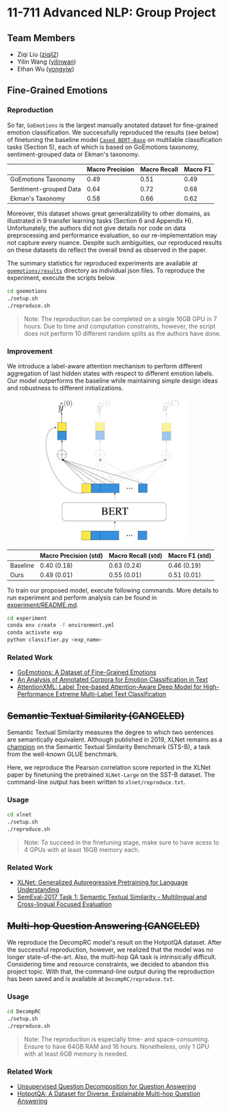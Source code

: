 # 11-711 Advanced NLP: Group Project

## Team Members

* Ziqi Liu ([ziqil2](https://github.com/Theorem411))
* Yilin Wang ([yilinwan](https://github.com/TonyW42))
* Ethan Wu ([yongyiw](https://github.com/yongyi-wu))


## Fine-Grained Emotions

### Reproduction

So far, `GoEmotions` is the largest manually anotated dataset for fine-grained emotion classification. We successfully reproduced the results (see below) of finetuning the baseline model [`Cased BERT-Base`](https://huggingface.co/bert-base-cased) on multilable classification tasks (Section 5), each of which is based on GoEmotions taxonomy, sentiment-grouped data or Ekman's taxonomy. 

|| Macro Precision | Macro Recall | Macro F1 | 
--- | --- | --- | --- 
GoEmotions Taxonomy | 0.49 | 0.51 | 0.49
Sentiment-grouped Data | 0.64 | 0.72 | 0.68
Ekman's Taxonomy | 0.58 | 0.66 | 0.62


Moreover, this dataset shows great generalizability to other domains, as illustrated in 9 transfer learning tasks (Section 6 and Appendix H). Unfortunately, the authors did not give details nor code on data preprocessing and performance evaluation, so our re-implementation may not capture every nuance. Despite such ambiguities, our reproduced results on these datasets do reflect the overall trend as observed in the paper. 

The summary statistics for reproduced experiments are available at [`goemotions/results`](goemotions/results) directory as individual json files. To reproduce the experiment, execute the scripts below. 

```bash
cd goemotions
./setup.sh
./reproduce.sh
```

> Note: The reproduction can be completed on a single 16GB GPU in 7 hours. Due to time and computation constraints, however, the script does not perform 10 different random splits as the authors have done. 


### Improvement

We introduce a label-aware attention mechanism to perform different aggregation of last hidden states with respect to different emotion labels. Our model outperforms the baseline while maintaining simple design ideas and robustness to different initializations. 

<center>
    <img src="experiment/arch.png", width=350px>
</center>

|| Macro Precision (std) | Macro Recall (std) | Macro F1 (std) | 
--- | --- | --- | --- 
Baseline | 0.40 (0.18) | 0.63 (0.24) | 0.46 (0.19)
Ours | 0.49 (0.01) | 0.55 (0.01) | 0.51 (0.01)


To train our proposed model, execute following commands. More details to run experiment and perform analysis can be found in [experiment/README.md](experiment/README.md). 

```bash
cd experiment
conda env create -f environment.yml
conda activate exp
python classifier.py <exp_name>
```


### Related Work

* [GoEmotions: A Dataset of Fine-Grained Emotions](https://arxiv.org/abs/2005.00547)
* [An Analysis of Annotated Corpora for Emotion Classification in Text](https://aclanthology.org/C18-1179)
* [AttentionXML: Label Tree-based Attention-Aware Deep Model for High-Performance Extreme Multi-Label Text Classification](https://arxiv.org/abs/1811.01727)



## ~~Semantic Textual Similarity (CANCELED)~~

Semantic Textual Similarity measures the degree to which two sentences are semantically equivalent. Although published in 2019, XLNet remains as a [champion](https://paperswithcode.com/sota/semantic-textual-similarity-on-senteval) on the Semantic Textual Similarity Benchmark (STS-B), a task from the well-known GLUE benchmark. 

Here, we reproduce the Pearson correlation score reported in the XLNet paper by finetuning the pretrained `XLNet-Large` on the SST-B dataset. The command-line output has been written to `xlnet/reproduce.txt`. 

### Usage

```bash
cd xlnet
./setup.sh
./reproduce.sh
```

> Note: To succeed in the finetuning stage, make sure to have acess to 4 GPUs with at least 16GB memory each. 

### Related Work

* [XLNet: Generalized Autoregressive Pretraining for Language Understanding](https://arxiv.org/abs/1906.08237)
* [SemEval-2017 Task 1: Semantic Textual Similarity - Multilingual and Cross-lingual Focused Evaluation](https://arxiv.org/abs/1708.00055)



## ~~Multi-hop Question Answering (CANCELED)~~

We reproduce the DecompRC model's result on the HotpotQA dataset. After the successful reproduction, however, we realized that the model was no longer state-of-the-art. Also, the multi-hop QA task is intrinsically difficult. Considering time and resource constraints, we decided to abandon this project topic. With that, the command-line output during the reproduction has been saved and is available at `DecompRC/reproduce.txt`. 

### Usage

```bash
cd DecompRC
./setup.sh
./reproduce.sh
```
> Note: The reproduction is especially time- and space-consuming. Ensure to have 64GB RAM and 16 hours. Nonetheless, only 1 GPU with at least 6GB memory is needed. 

### Related Work

* [Unsupervised Question Decomposition for Question Answering](https://arxiv.org/abs/2002.09758)
* [HotpotQA: A Dataset for Diverse, Explainable Multi-hop Question Answering](https://arxiv.org/pdf/1809.09600.pdf)
